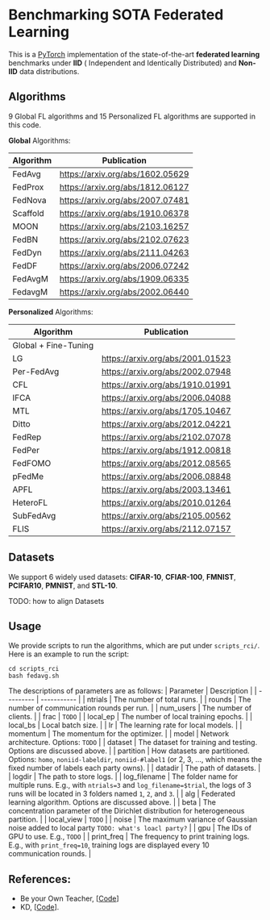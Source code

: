 # Benchmarking SOTA Federated Learning

This is a [PyTorch](https://pytorch.org/) implementation of the state-of-the-art **federated learning** benchmarks under **IID** ( Independent and Identically Distributed) and **Non-IID** data distributions.

## Algorithms

9 Global FL algorithms and 15 Personalized FL algorithms are supported in this code.

**Global** Algorithms:

| Algorithm | Publication |
| --------- | ----------- |
| FedAvg   | https://arxiv.org/abs/1602.05629 |
| FedProx  | https://arxiv.org/abs/1812.06127 |
| FedNova  | https://arxiv.org/abs/2007.07481 |
| Scaffold | https://arxiv.org/abs/1910.06378 |
| MOON     | https://arxiv.org/abs/2103.16257 |
| FedBN    | https://arxiv.org/abs/2102.07623 |
| FedDyn   | https://arxiv.org/abs/2111.04263 |
| FedDF    | https://arxiv.org/abs/2006.07242 |
| FedAvgM  | https://arxiv.org/abs/1909.06335 |
| FedavgM  | https://arxiv.org/abs/2002.06440 |

**Personalized** Algorithms:

| Algorithm | Publication |
| --------- | ----------- |
| Global + Fine-Tuning | |
| LG                   | https://arxiv.org/abs/2001.01523 |
| Per-FedAvg           | https://arxiv.org/abs/2002.07948 |
| CFL                  | https://arxiv.org/abs/1910.01991 |
| IFCA                 | https://arxiv.org/abs/2006.04088 |
| MTL                  | https://arxiv.org/abs/1705.10467 |
| Ditto                | https://arxiv.org/abs/2012.04221 |
| FedRep               | https://arxiv.org/abs/2102.07078 |
| FedPer               | https://arxiv.org/abs/1912.00818 |
| FedFOMO              | https://arxiv.org/abs/2012.08565 |
| pFedMe               | https://arxiv.org/abs/2006.08848 |
| APFL                 | https://arxiv.org/abs/2003.13461 |
| HeteroFL             | https://arxiv.org/abs/2010.01264 |
| SubFedAvg            | https://arxiv.org/abs/2105.00562 |
| FLIS                 | https://arxiv.org/abs/2112.07157 |


## Datasets

We support 6 widely used datasets: **CIFAR-10**, **CFIAR-100**, **FMNIST**, **PCIFAR10**, **PMNIST**, and **STL-10**.

TODO: how to align Datasets

## Usage

We provide scripts to run the algorithms, which are put under `scripts_rci/`. Here is an example to run the script:
```
cd scripts_rci
bash fedavg.sh
```

The descriptions of parameters are as follows:
| Parameter | Description |
| --------- | ----------- |
| ntrials      | The number of total runs. |
| rounds       | The number of communication rounds per run. |
| num_users    | The number of clients. |
| frac         | `TODO` |
| local_ep     | The number of local training epochs. |
| local_bs     | Local batch size. |
| lr           | The learning rate for local models. |
| momentum     | The momentum for the optimizer. |
| model        | Network architecture. Options: `TODO` |
| dataset      | The dataset for training and testing. Options are discussed above. |
| partition    | How datasets are partitioned. Options: `homo`, `noniid-labeldir`, `noniid-#label1` (or 2, 3, ..., which means the fixed number of labels each party owns). |
| datadir      | The path of datasets. |
| logdir       | The path to store logs. |
| log_filename | The folder name for multiple runs. E.g., with `ntrials=3` and `log_filename=$trial`, the logs of 3 runs will be located in 3 folders named `1`, `2`, and `3`. |
| alg          | Federated learning algorithm. Options are discussed above. |
| beta         | The concentration parameter of the Dirichlet distribution for heterogeneous partition. |
| local_view   | `TODO` |
| noise        | The maximum variance of Gaussian noise added to local party `TODO: what's loacl party?` |
| gpu          | The IDs of GPU to use. E.g., `TODO` |
| print_freq   | The frequency to print training logs. E.g., with `print_freq=10`, training logs are displayed every 10 communication rounds. |


## References: 
* Be your Own Teacher, [[Code](https://github.com/luanyunteng/pytorch-be-your-own-teacher/blob/master/train.py)]
* KD, [[Code](https://github.com/JoonyoungYi/KD-pytorch/blob/master/trainer.py)].

